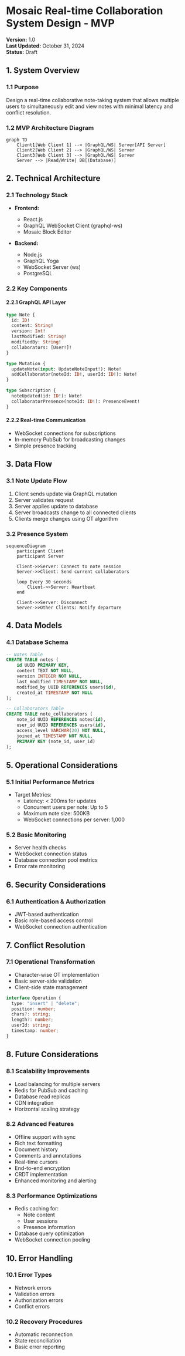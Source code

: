 # Mosaic Real-time Collaboration System Design - MVP

**Version:** 1.0  
**Last Updated:** October 31, 2024  
**Status:** Draft

## 1. System Overview

### 1.1 Purpose

Design a real-time collaborative note-taking system that allows multiple users to simultaneously edit and view notes with minimal latency and conflict resolution.

### 1.2 MVP Architecture Diagram

```mermaid
graph TD
    Client1[Web Client 1] --> |GraphQL/WS| Server[API Server]
    Client2[Web Client 2] --> |GraphQL/WS| Server
    Client3[Web Client 3] --> |GraphQL/WS| Server
    Server --> |Read/Write| DB[(Database)]
```

## 2. Technical Architecture

### 2.1 Technology Stack

- **Frontend:**

  - React.js
  - GraphQL WebSocket Client (graphql-ws)
  - Mosaic Block Editor

- **Backend:**
  - Node.js
  - GraphQL Yoga
  - WebSocket Server (ws)
  - PostgreSQL

### 2.2 Key Components

#### 2.2.1 GraphQL API Layer

```graphql
type Note {
  id: ID!
  content: String!
  version: Int!
  lastModified: String!
  modifiedBy: String!
  collaborators: [User!]!
}

type Mutation {
  updateNote(input: UpdateNoteInput!): Note!
  addCollaborator(noteId: ID!, userId: ID!): Note!
}

type Subscription {
  noteUpdated(id: ID!): Note!
  collaboratorPresence(noteId: ID!): PresenceEvent!
}
```

#### 2.2.2 Real-time Communication

- WebSocket connections for subscriptions
- In-memory PubSub for broadcasting changes
- Simple presence tracking

## 3. Data Flow

### 3.1 Note Update Flow

1. Client sends update via GraphQL mutation
2. Server validates request
3. Server applies update to database
4. Server broadcasts change to all connected clients
5. Clients merge changes using OT algorithm

### 3.2 Presence System

```mermaid
sequenceDiagram
    participant Client
    participant Server

    Client->>Server: Connect to note session
    Server->>Client: Send current collaborators

    loop Every 30 seconds
        Client->>Server: Heartbeat
    end

    Client->>Server: Disconnect
    Server->>Other Clients: Notify departure
```

## 4. Data Models

### 4.1 Database Schema

```sql
-- Notes Table
CREATE TABLE notes (
    id UUID PRIMARY KEY,
    content TEXT NOT NULL,
    version INTEGER NOT NULL,
    last_modified TIMESTAMP NOT NULL,
    modified_by UUID REFERENCES users(id),
    created_at TIMESTAMP NOT NULL
);

-- Collaborators Table
CREATE TABLE note_collaborators (
    note_id UUID REFERENCES notes(id),
    user_id UUID REFERENCES users(id),
    access_level VARCHAR(20) NOT NULL,
    joined_at TIMESTAMP NOT NULL,
    PRIMARY KEY (note_id, user_id)
);
```

## 5. Operational Considerations

### 5.1 Initial Performance Metrics

- Target Metrics:
  - Latency: < 200ms for updates
  - Concurrent users per note: Up to 5
  - Maximum note size: 500KB
  - WebSocket connections per server: 1,000

### 5.2 Basic Monitoring

- Server health checks
- WebSocket connection status
- Database connection pool metrics
- Error rate monitoring

## 6. Security Considerations

### 6.1 Authentication & Authorization

- JWT-based authentication
- Basic role-based access control
- WebSocket connection authentication

## 7. Conflict Resolution

### 7.1 Operational Transformation

- Character-wise OT implementation
- Basic server-side validation
- Client-side state management

```typescript
interface Operation {
  type: "insert" | "delete";
  position: number;
  chars?: string;
  length?: number;
  userId: string;
  timestamp: number;
}
```

## 8. Future Considerations

### 8.1 Scalability Improvements

- Load balancing for multiple servers
- Redis for PubSub and caching
- Database read replicas
- CDN integration
- Horizontal scaling strategy

### 8.2 Advanced Features

- Offline support with sync
- Rich text formatting
- Document history
- Comments and annotations
- Real-time cursors
- End-to-end encryption
- CRDT implementation
- Enhanced monitoring and alerting

### 8.3 Performance Optimizations

- Redis caching for:
  - Note content
  - User sessions
  - Presence information
- Database query optimization
- WebSocket connection pooling

## 10. Error Handling

### 10.1 Error Types

- Network errors
- Validation errors
- Authorization errors
- Conflict errors

### 10.2 Recovery Procedures

- Automatic reconnection
- State reconciliation
- Basic error reporting
